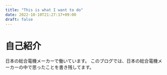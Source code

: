 ```yaml
---
title: "This is what I want to do"
date: 2022-10-10T21:27:17+09:00
draft: false 
---
```


# 自己紹介
日本の総合電機メーカーで働いています。
このブログでは、日本の総合電機メーカーの中で思ったことを書き残してます。




